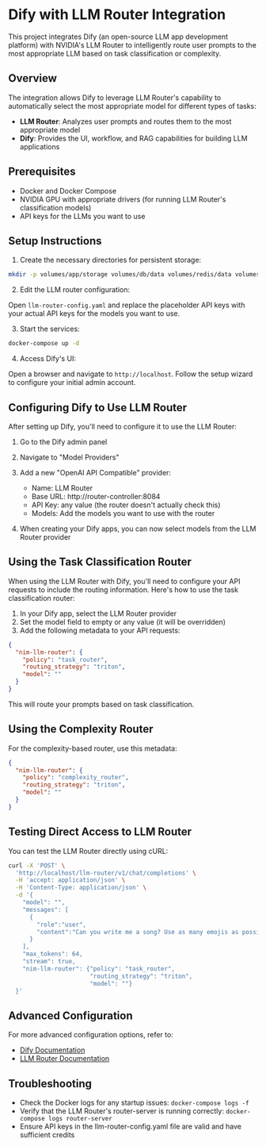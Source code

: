 # Dify with LLM Router Integration

This project integrates Dify (an open-source LLM app development platform) with NVIDIA's LLM Router to intelligently route user prompts to the most appropriate LLM based on task classification or complexity.

## Overview

The integration allows Dify to leverage LLM Router's capability to automatically select the most appropriate model for different types of tasks:

- **LLM Router**: Analyzes user prompts and routes them to the most appropriate model
- **Dify**: Provides the UI, workflow, and RAG capabilities for building LLM applications

## Prerequisites

- Docker and Docker Compose
- NVIDIA GPU with appropriate drivers (for running LLM Router's classification models)
- API keys for the LLMs you want to use

## Setup Instructions

1. Create the necessary directories for persistent storage:

```bash
mkdir -p volumes/app/storage volumes/db/data volumes/redis/data volumes/weaviate
```

2. Edit the LLM router configuration:

Open `llm-router-config.yaml` and replace the placeholder API keys with your actual API keys for the models you want to use.

3. Start the services:

```bash
docker-compose up -d
```

4. Access Dify's UI:

Open a browser and navigate to `http://localhost`. Follow the setup wizard to configure your initial admin account.

## Configuring Dify to Use LLM Router

After setting up Dify, you'll need to configure it to use the LLM Router:

1. Go to the Dify admin panel
2. Navigate to "Model Providers" 
3. Add a new "OpenAI API Compatible" provider:
   - Name: LLM Router
   - Base URL: http://router-controller:8084
   - API Key: any value (the router doesn't actually check this)
   - Models: Add the models you want to use with the router

4. When creating your Dify apps, you can now select models from the LLM Router provider

## Using the Task Classification Router

When using the LLM Router with Dify, you'll need to configure your API requests to include the routing information. Here's how to use the task classification router:

1. In your Dify app, select the LLM Router provider
2. Set the model field to empty or any value (it will be overridden)
3. Add the following metadata to your API requests:

```json
{
  "nim-llm-router": {
    "policy": "task_router",
    "routing_strategy": "triton",
    "model": ""
  }
}
```

This will route your prompts based on task classification.

## Using the Complexity Router

For the complexity-based router, use this metadata:

```json
{
  "nim-llm-router": {
    "policy": "complexity_router",
    "routing_strategy": "triton",
    "model": ""
  }
}
```

## Testing Direct Access to LLM Router

You can test the LLM Router directly using cURL:

```bash
curl -X 'POST' \
  'http://localhost/llm-router/v1/chat/completions' \
  -H 'accept: application/json' \
  -H 'Content-Type: application/json' \
  -d '{
    "model": "",
    "messages": [
      {
        "role":"user",
        "content":"Can you write me a song? Use as many emojis as possible."
      }
    ],
    "max_tokens": 64,
    "stream": true,
    "nim-llm-router": {"policy": "task_router",
                       "routing_strategy": "triton",
                       "model": ""}
  }'
```

## Advanced Configuration

For more advanced configuration options, refer to:

- [Dify Documentation](https://docs.dify.ai)
- [LLM Router Documentation](https://github.com/NVIDIA-AI-Blueprints/llm-router)

## Troubleshooting

- Check the Docker logs for any startup issues: `docker-compose logs -f`
- Verify that the LLM Router's router-server is running correctly: `docker-compose logs router-server`
- Ensure API keys in the llm-router-config.yaml file are valid and have sufficient credits